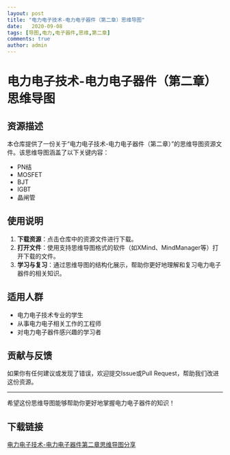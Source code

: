```yaml
---
layout: post
title: "电力电子技术-电力电子器件（第二章）思维导图"
date:   2020-09-08
tags: [导图,电力,电子器件,思维,第二章]
comments: true
author: admin
---
```

# 电力电子技术-电力电子器件（第二章）思维导图

## 资源描述

本仓库提供了一份关于“电力电子技术-电力电子器件（第二章）”的思维导图资源文件。该思维导图涵盖了以下关键内容：

- PN结
- MOSFET
- BJT
- IGBT
- 晶闸管

## 使用说明

1. **下载资源**：点击仓库中的资源文件进行下载。
2. **打开文件**：使用支持思维导图格式的软件（如XMind、MindManager等）打开下载的文件。
3. **学习与复习**：通过思维导图的结构化展示，帮助你更好地理解和复习电力电子器件的相关知识。

## 适用人群

- 电力电子技术专业的学生
- 从事电力电子相关工作的工程师
- 对电力电子器件感兴趣的学习者

## 贡献与反馈

如果你有任何建议或发现了错误，欢迎提交Issue或Pull Request，帮助我们改进这份资源。

---

希望这份思维导图能够帮助你更好地掌握电力电子器件的知识！

## 下载链接

[电力电子技术-电力电子器件第二章思维导图分享](https://pan.quark.cn/s/fd3fc0ef1637)
